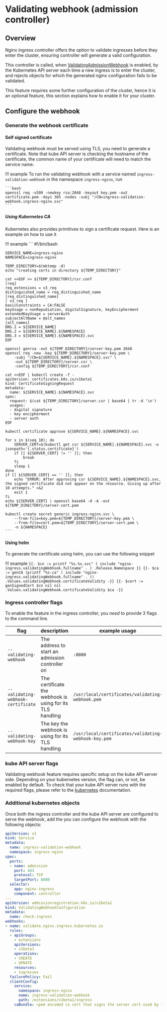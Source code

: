 # Validating webhook (admission controller)

## Overview

Nginx ingress controller offers the option to validate ingresses before they enter the cluster, ensuring controller will generate a valid configuration.

This controller is called, when [ValidatingAdmissionWebhook][1] is enabled, by the Kubernetes API server each time a new ingress is to enter the cluster, and rejects objects for which the generated nginx configuration fails to be validated.

This feature requires some further configuration of the cluster, hence it is an optional feature, this section explains how to enable it for your cluster.

## Configure the webhook

### Generate the webhook certificate


#### Self signed certificate

Validating webhook must be served using TLS, you need to generate a certificate. Note that kube API server is checking the hostname of the certificate, the common name of your certificate will need to match the service name.

!!! example
    To run the validating webhook with a service named `ingress-validation-webhook` in the namespace `ingress-nginx`, run

    ```bash
    openssl req -x509 -newkey rsa:2048 -keyout key.pem -out certificate.pem -days 365 -nodes -subj "/CN=ingress-validation-webhook.ingress-nginx.svc"
    ```

##### Using Kubernetes CA

Kubernetes also provides primitives to sign a certificate request. Here is an example on how to use it

!!! example
    ```
    #!/bin/bash

    SERVICE_NAME=ingress-nginx
    NAMESPACE=ingress-nginx

    TEMP_DIRECTORY=$(mktemp -d)
    echo "creating certs in directory ${TEMP_DIRECTORY}"

    cat <<EOF >> ${TEMP_DIRECTORY}/csr.conf
    [req]
    req_extensions = v3_req
    distinguished_name = req_distinguished_name
    [req_distinguished_name]
    [ v3_req ]
    basicConstraints = CA:FALSE
    keyUsage = nonRepudiation, digitalSignature, keyEncipherment
    extendedKeyUsage = serverAuth
    subjectAltName = @alt_names
    [alt_names]
    DNS.1 = ${SERVICE_NAME}
    DNS.2 = ${SERVICE_NAME}.${NAMESPACE}
    DNS.3 = ${SERVICE_NAME}.${NAMESPACE}.svc
    EOF

    openssl genrsa -out ${TEMP_DIRECTORY}/server-key.pem 2048
    openssl req -new -key ${TEMP_DIRECTORY}/server-key.pem \
        -subj "/CN=${SERVICE_NAME}.${NAMESPACE}.svc" \
        -out ${TEMP_DIRECTORY}/server.csr \
        -config ${TEMP_DIRECTORY}/csr.conf

    cat <<EOF | kubectl create -f -
    apiVersion: certificates.k8s.io/v1beta1
    kind: CertificateSigningRequest
    metadata:
      name: ${SERVICE_NAME}.${NAMESPACE}.svc
    spec:
      request: $(cat ${TEMP_DIRECTORY}/server.csr | base64 | tr -d '\n')
      usages:
      - digital signature
      - key encipherment
      - server auth
    EOF

    kubectl certificate approve ${SERVICE_NAME}.${NAMESPACE}.svc

    for x in $(seq 10); do
        SERVER_CERT=$(kubectl get csr ${SERVICE_NAME}.${NAMESPACE}.svc -o jsonpath='{.status.certificate}')
        if [[ ${SERVER_CERT} != '' ]]; then
            break
        fi
        sleep 1
    done
    if [[ ${SERVER_CERT} == '' ]]; then
        echo "ERROR: After approving csr ${SERVICE_NAME}.${NAMESPACE}.svc, the signed certificate did not appear on the resource. Giving up after 10 attempts." >&2
        exit 1
    fi
    echo ${SERVER_CERT} | openssl base64 -d -A -out ${TEMP_DIRECTORY}/server-cert.pem

    kubectl create secret generic ingress-nginx.svc \
        --from-file=key.pem=${TEMP_DIRECTORY}/server-key.pem \
        --from-file=cert.pem=${TEMP_DIRECTORY}/server-cert.pem \
        -n ${NAMESPACE}
    ```

#### Using helm

To generate the certificate using helm, you can use the following snippet

!!! example
    ```
    {{- $cn := printf "%s.%s.svc" ( include "nginx-ingress.validatingWebhook.fullname" . ) .Release.Namespace }}
    {{- $ca := genCA (printf "%s-ca" ( include "nginx-ingress.validatingWebhook.fullname" . )) .Values.validatingWebhook.certificateValidity -}}
    {{- $cert := genSignedCert $cn nil nil .Values.validatingWebhook.certificateValidity $ca -}}
    ```

### Ingress controller flags

To enable the feature in the ingress controller, you _need_ to provide 3 flags to the command line.

|flag|description|example usage|
|-|-|-|
|`--validating-webhook`|The address to start an admission controller on|`:8080`|
|`--validating-webhook-certificate`|The certificate the webhook is using for its TLS handling|`/usr/local/certificates/validating-webhook.pem`|
|`--validating-webhook-key`|The key the webhook is using for its TLS handling|`/usr/local/certificates/validating-webhook-key.pem`|

### kube API server flags

Validating webhook feature requires specific setup on the kube API server side. Depending on your kubernetes version, the flag can, or not, be enabled by default.
To check that your kube API server runs with the required flags, please refer to the [kubernetes][1] documentation.

### Additional kubernetes objects

Once both the ingress controller and the kube API server are configured to serve the webhook, add the you can configure the webhook with the following objects:

```yaml
apiVersion: v1
kind: Service
metadata:
  name: ingress-validation-webhook
  namespace: ingress-nginx
spec:
  ports:
  - name: admission
    port: 443
    protocol: TCP
    targetPort: 8080
  selector:
    app: nginx-ingress
    component: controller
---
apiVersion: admissionregistration.k8s.io/v1beta1
kind: ValidatingWebhookConfiguration
metadata:
  name: check-ingress
webhooks:
- name: validate.nginx.ingress.kubernetes.io
  rules:
  - apiGroups:
    - extensions
    apiVersions:
    - v1beta1
    operations:
    - CREATE
    - UPDATE
    resources:
    - ingresses
  failurePolicy: Fail
  clientConfig:
    service:
      namespace: ingress-nginx
      name: ingress-validation-webhook
      path: /extensions/v1beta1/ingress
    caBundle: <pem encoded ca cert that signs the server cert used by the webhook>
```

[1]: https://kubernetes.io/docs/reference/access-authn-authz/admission-controllers/#validatingadmissionwebhook
